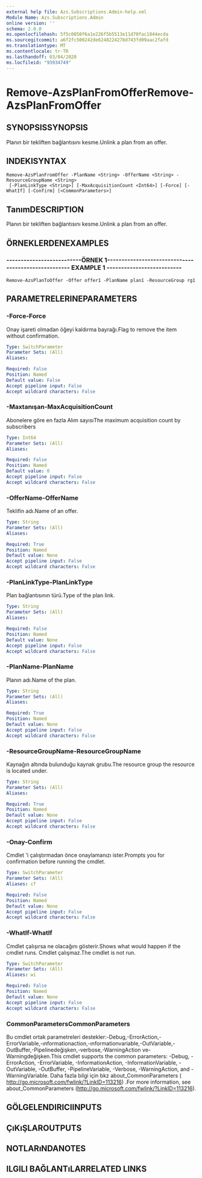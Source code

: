 ```yaml
---
external help file: Azs.Subscriptions.Admin-help.xml
Module Name: Azs.Subscriptions.Admin
online version: ''
schema: 2.0.0
ms.openlocfilehash: 5f5c0050f6a1e226f5b5513e11d70fac1844ecda
ms.sourcegitcommit: a6f2fc500242de6248224278d743fd09aac2fafd
ms.translationtype: MT
ms.contentlocale: tr-TR
ms.lasthandoff: 03/04/2020
ms.locfileid: "93934749"
---
```

# <span data-ttu-id="f6bdf-101">Remove-AzsPlanFromOffer</span><span class="sxs-lookup"><span data-stu-id="f6bdf-101">Remove-AzsPlanFromOffer</span></span>

## <span data-ttu-id="f6bdf-102">SYNOPSIS</span><span class="sxs-lookup"><span data-stu-id="f6bdf-102">SYNOPSIS</span></span>
<span data-ttu-id="f6bdf-103">Planın bir tekliften bağlantısını kesme.</span><span class="sxs-lookup"><span data-stu-id="f6bdf-103">Unlink a plan from an offer.</span></span>

## <span data-ttu-id="f6bdf-104">INDEKI</span><span class="sxs-lookup"><span data-stu-id="f6bdf-104">SYNTAX</span></span>

```
Remove-AzsPlanFromOffer -PlanName <String> -OfferName <String> -ResourceGroupName <String>
 [-PlanLinkType <String>] [-MaxAcquisitionCount <Int64>] [-Force] [-WhatIf] [-Confirm] [<CommonParameters>]
```

## <span data-ttu-id="f6bdf-105">Tanım</span><span class="sxs-lookup"><span data-stu-id="f6bdf-105">DESCRIPTION</span></span>
<span data-ttu-id="f6bdf-106">Planın bir tekliften bağlantısını kesme.</span><span class="sxs-lookup"><span data-stu-id="f6bdf-106">Unlink a plan from an offer.</span></span>

## <span data-ttu-id="f6bdf-107">ÖRNEKLERDEN</span><span class="sxs-lookup"><span data-stu-id="f6bdf-107">EXAMPLES</span></span>

### <span data-ttu-id="f6bdf-108">--------------------------ÖRNEK 1--------------------------</span><span class="sxs-lookup"><span data-stu-id="f6bdf-108">-------------------------- EXAMPLE 1 --------------------------</span></span>
```
Remove-AzsPlanToOffer -Offer offer1 -PlanName plan1 -ResourceGroup rg1
```

## <span data-ttu-id="f6bdf-109">PARAMETRELERINE</span><span class="sxs-lookup"><span data-stu-id="f6bdf-109">PARAMETERS</span></span>

### <span data-ttu-id="f6bdf-110">-Force</span><span class="sxs-lookup"><span data-stu-id="f6bdf-110">-Force</span></span>
<span data-ttu-id="f6bdf-111">Onay işareti olmadan öğeyi kaldırma bayrağı.</span><span class="sxs-lookup"><span data-stu-id="f6bdf-111">Flag to remove the item without confirmation.</span></span>

```yaml
Type: SwitchParameter
Parameter Sets: (All)
Aliases: 

Required: False
Position: Named
Default value: False
Accept pipeline input: False
Accept wildcard characters: False
```

### <span data-ttu-id="f6bdf-112">-Maxtanışan</span><span class="sxs-lookup"><span data-stu-id="f6bdf-112">-MaxAcquisitionCount</span></span>
<span data-ttu-id="f6bdf-113">Abonelere göre en fazla Alım sayısı</span><span class="sxs-lookup"><span data-stu-id="f6bdf-113">The maximum acquisition count by subscribers</span></span>

```yaml
Type: Int64
Parameter Sets: (All)
Aliases: 

Required: False
Position: Named
Default value: 0
Accept pipeline input: False
Accept wildcard characters: False
```

### <span data-ttu-id="f6bdf-114">-OfferName</span><span class="sxs-lookup"><span data-stu-id="f6bdf-114">-OfferName</span></span>
<span data-ttu-id="f6bdf-115">Teklifin adı.</span><span class="sxs-lookup"><span data-stu-id="f6bdf-115">Name of an offer.</span></span>

```yaml
Type: String
Parameter Sets: (All)
Aliases: 

Required: True
Position: Named
Default value: None
Accept pipeline input: False
Accept wildcard characters: False
```

### <span data-ttu-id="f6bdf-116">-PlanLinkType</span><span class="sxs-lookup"><span data-stu-id="f6bdf-116">-PlanLinkType</span></span>
<span data-ttu-id="f6bdf-117">Plan bağlantısının türü.</span><span class="sxs-lookup"><span data-stu-id="f6bdf-117">Type of the plan link.</span></span>

```yaml
Type: String
Parameter Sets: (All)
Aliases: 

Required: False
Position: Named
Default value: None
Accept pipeline input: False
Accept wildcard characters: False
```

### <span data-ttu-id="f6bdf-118">-PlanName</span><span class="sxs-lookup"><span data-stu-id="f6bdf-118">-PlanName</span></span>
<span data-ttu-id="f6bdf-119">Planın adı.</span><span class="sxs-lookup"><span data-stu-id="f6bdf-119">Name of the plan.</span></span>

```yaml
Type: String
Parameter Sets: (All)
Aliases: 

Required: True
Position: Named
Default value: None
Accept pipeline input: False
Accept wildcard characters: False
```

### <span data-ttu-id="f6bdf-120">-ResourceGroupName</span><span class="sxs-lookup"><span data-stu-id="f6bdf-120">-ResourceGroupName</span></span>
<span data-ttu-id="f6bdf-121">Kaynağın altında bulunduğu kaynak grubu.</span><span class="sxs-lookup"><span data-stu-id="f6bdf-121">The resource group the resource is located under.</span></span>

```yaml
Type: String
Parameter Sets: (All)
Aliases: 

Required: True
Position: Named
Default value: None
Accept pipeline input: False
Accept wildcard characters: False
```

### <span data-ttu-id="f6bdf-122">-Onay</span><span class="sxs-lookup"><span data-stu-id="f6bdf-122">-Confirm</span></span>
<span data-ttu-id="f6bdf-123">Cmdlet 'i çalıştırmadan önce onaylamanızı ister.</span><span class="sxs-lookup"><span data-stu-id="f6bdf-123">Prompts you for confirmation before running the cmdlet.</span></span>

```yaml
Type: SwitchParameter
Parameter Sets: (All)
Aliases: cf

Required: False
Position: Named
Default value: None
Accept pipeline input: False
Accept wildcard characters: False
```

### <span data-ttu-id="f6bdf-124">-WhatIf</span><span class="sxs-lookup"><span data-stu-id="f6bdf-124">-WhatIf</span></span>
<span data-ttu-id="f6bdf-125">Cmdlet çalışırsa ne olacağını gösterir.</span><span class="sxs-lookup"><span data-stu-id="f6bdf-125">Shows what would happen if the cmdlet runs.</span></span>
<span data-ttu-id="f6bdf-126">Cmdlet çalışmaz.</span><span class="sxs-lookup"><span data-stu-id="f6bdf-126">The cmdlet is not run.</span></span>

```yaml
Type: SwitchParameter
Parameter Sets: (All)
Aliases: wi

Required: False
Position: Named
Default value: None
Accept pipeline input: False
Accept wildcard characters: False
```

### <span data-ttu-id="f6bdf-127">CommonParameters</span><span class="sxs-lookup"><span data-stu-id="f6bdf-127">CommonParameters</span></span>
<span data-ttu-id="f6bdf-128">Bu cmdlet ortak parametreleri destekler:-Debug,-ErrorAction,-ErrorVariable,-ınformationaction,-ınformationvariable,-OutVariable,-OutBuffer,-Pipelinedeğişken,-verbose,-WarningAction ve-Warningdeğişken.</span><span class="sxs-lookup"><span data-stu-id="f6bdf-128">This cmdlet supports the common parameters: -Debug, -ErrorAction, -ErrorVariable, -InformationAction, -InformationVariable, -OutVariable, -OutBuffer, -PipelineVariable, -Verbose, -WarningAction, and -WarningVariable.</span></span> <span data-ttu-id="f6bdf-129">Daha fazla bilgi için bkz about_CommonParameters ( http://go.microsoft.com/fwlink/?LinkID=113216) .</span><span class="sxs-lookup"><span data-stu-id="f6bdf-129">For more information, see about_CommonParameters (http://go.microsoft.com/fwlink/?LinkID=113216).</span></span>

## <span data-ttu-id="f6bdf-130">GÖLGELENDIRICI</span><span class="sxs-lookup"><span data-stu-id="f6bdf-130">INPUTS</span></span>

## <span data-ttu-id="f6bdf-131">ÇıKıŞLAR</span><span class="sxs-lookup"><span data-stu-id="f6bdf-131">OUTPUTS</span></span>

## <span data-ttu-id="f6bdf-132">NOTLARıNDA</span><span class="sxs-lookup"><span data-stu-id="f6bdf-132">NOTES</span></span>

## <span data-ttu-id="f6bdf-133">ILGILI BAĞLANTıLAR</span><span class="sxs-lookup"><span data-stu-id="f6bdf-133">RELATED LINKS</span></span>

